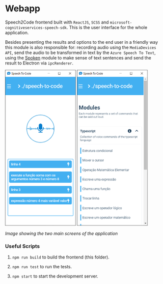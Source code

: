 # Webapp

Speech2Code frontend built with `ReactJS`, `SCSS` and `microsoft-cognitiveservices-speech-sdk`. This is the user interface for the whole application.

Besides presenting the results and options to the end user in a friendly way this module is also responsible for: recording audio using the `MediaDevices API`, send the audio to be transformed in text by the `Azure Speech To Text`, using the [Spoken](https://github.com/pedrooaugusto/speech-to-code/tree/main/spoken) module to make sense of text sentences and send the result to Electron via `ipcRenderer`.

<img src="./print-1.png" alt="recording screen" width=230/> <img src="./print-2.png" alt="modules screen" width=230/>

*Image showing the two main screens of the application*


### Useful Scripts

1. `npm run build` to build the frontend (this folder).

2. `npm run test` to run the tests.

3. `npm start` to start the development server.

